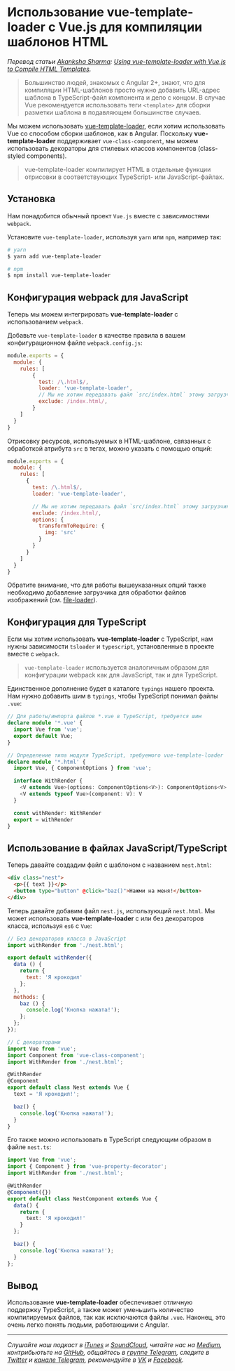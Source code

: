 # Использование vue-template-loader с Vue.js для компиляции шаблонов HTML

*Перевод статьи [Akanksha Sharma](https://github.com/Akanksha-26): [Using vue-template-loader with Vue.js to Compile HTML Templates](https://alligator.io/vuejs/vue-template-loader/).*

> Большинство людей, знакомых с Angular 2+, знают, что для компиляции HTML-шаблонов просто нужно добавить URL-адрес шаблона в TypeScript-файл компонента и дело с концом. В случае Vue рекомендуется использовать теги `<template>` для сборки разметки шаблона в подавляющем большинстве случаев. 

Мы можем использовать [vue-template-loader](https://github.com/ktsn/vue-template-loader), если хотим использовать Vue со способом сборки шаблонов, как в Angular. Поскольку __vue-template-loader__ поддерживает `vue-class-component`, мы можем использовать декораторы для стилевых классов компонентов (class-styled components).

> vue-template-loader компилирует HTML в отдельные функции отрисовки в соответствующих TypeScript- или JavaScript-файлах.

## Установка

Нам понадобится обычный проект `Vue.js` вместе с зависимостями `webpack`.

Установите `vue-template-loader`, используя `yarn` или `npm`, например так:

```bash
# yarn
$ yarn add vue-template-loader

# npm
$ npm install vue-template-loader
```

## Конфигурация webpack для JavaScript

Теперь мы можем интегрировать __vue-template-loader__ с использованием `webpack`.

Добавьте `vue-template-loader` в качестве правила в вашем конфигурационном файле `webpack.config.js`:

```js
module.exports = {
  module: {
    rules: [
        {
          test: /\.html$/,
          loader: 'vue-template-loader',
          // Мы не хотим передавать файл `src/index.html` этому загрузчику.
          exclude: /index.html/,
        }
    ]
  }
}
```

Отрисовку ресурсов, используемых в HTML-шаблоне, связанных с обработкой атрибута `src` в тегах, можно указать с помощью опций:

```js
module.exports = {
  module: {
    rules: [
      {
        test: /\.html$/,
        loader: 'vue-template-loader',

        // Мы не хотим передавать файл `src/index.html` этому загрузчику.
        exclude: /index.html/,
        options: {
          transformToRequire: {
            img: 'src'
          }
        }
      }
    ]
  }
}
```

Обратите внимание, что для работы вышеуказанных опций также необходимо добавление загрузчика для обработки файлов изображений (см. [file-loader](https://github.com/webpack-contrib/file-loader)).

## Конфигурация для TypeScript

Если мы хотим использовать __vue-template-loader__ с TypeScript, нам нужны зависимости `tsloader` и `typescript`, установленные в проекте вместе с `webpack`.

> `vue-template-loader` используется аналогичным образом для конфигурации webpack как для JavaScript, так и для TypeScript.

Единственное дополнение будет в каталоге `typings` нашего проекта. Нам нужно добавить шим в `typings`, чтобы TypeScript понимал файлы `.vue`:

```ts
// Для работы/импорта файлов *.vue в TypeScript, требуется шим
declare module '*.vue' {
  import Vue from 'vue';
  export default Vue;
}

// Определение типа модуля TypeScript, требуемого vue-template-loader
declare module '*.html' {
  import Vue, { ComponentOptions } from 'vue';

  interface WithRender {
    <V extends Vue>(options: ComponentOptions<V>): ComponentOptions<V>
    <V extends typeof Vue>(component: V): V
  }

  const withRender: WithRender
  export = withRender
}
```

## Использование в файлах JavaScript/TypeScript

Теперь давайте создадим файл с шаблоном с названием `nest.html`:

```html
<div class="nest">
  <p>{{ text }}</p>
  <button type="button" @click="baz()">Нажми на меня!</button>
</div>
```

Теперь давайте добавим файл `nest.js`, использующий `nest.html`. Мы может использовать __vue-template-loader__ с или без декораторов класса, используя `es6` с `Vue`:

```js
// Без декораторов класса в JavaScript
import withRender from './nest.html';

export default withRender({
  data () {
    return {
      text: 'Я крокодил'
    };
  },
  methods: {
    baz () {
      console.log('Кнопка нажата!');
    };
  };
});
```

```js
// С декораторами
import Vue from 'vue';
import Component from 'vue-class-component';
import WithRender from './nest.html';

@WithRender
@Component
export default class Nest extends Vue {
  text = 'Я крокодил!';

  baz() {
    console.log('Кнопка нажата!');
  }
}
```

Его также можно использовать в TypeScript следующим образом в файле `nest.ts`:

```ts
import Vue from 'vue';
import { Component } from 'vue-property-decorator';
import WithRender from './nest.html';

@WithRender
@Component({})
export default class NestComponent extends Vue {
  data() {
    return {
      text: 'Я крокодил!'
    }
  };

  baz() {
    console.log('Кнопка нажата!');
  }
};
```

## Вывод

Использование __vue-template-loader__ обеспечивает отличную поддержку TypeScript, а также может уменьшить количество компилируемых файлов, так как исключаются файлы `.vue`. Наконец, это очень легко понять людьми, работающими с Angular.

- - - -

*Слушайте наш подкаст в [iTunes](https://itunes.apple.com/ru/podcast/девшахта/id1226773343) и [SoundCloud](https://soundcloud.com/devschacht), читайте нас на [Medium](https://medium.com/devschacht), контрибьютьте на [GitHub](https://github.com/devSchacht), общайтесь в [группе Telegram](https://t.me/devSchacht), следите в [Twitter](https://twitter.com/DevSchacht) и [канале Telegram](https://t.me/devSchachtChannel), рекомендуйте в [VK](https://vk.com/devschacht) и [Facebook](https://www.facebook.com/devSchacht).*
